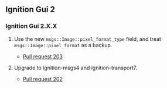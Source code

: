 ## Ignition Gui 2

### Ignition Gui 2.X.X

1. Use the new `msgs::Image::pixel_format_type` field, and treat `msgs::Image::pixel_format` as a backup.
   * [Pull request 203](https://bitbucket.org/ignitionrobotics/ign-gui/pull-requests/203)

1. Upgrade to ignition-msgs4 and ignition-transport7.
   * [Pull request 202](https://bitbucket.org/ignitionrobotics/ign-gui/pull-requests/202)
